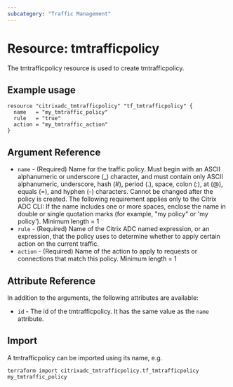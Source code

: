 ```yaml
---
subcategory: "Traffic Management"
---
```


# Resource: tmtrafficpolicy

The tmtrafficpolicy resource is used to create tmtrafficpolicy.


## Example usage

```hcl
resource "citrixadc_tmtrafficpolicy" "tf_tmtrafficpolicy" {
  name   = "my_tmtraffic_policy"
  rule   = "true"
  action = "my_tmtraffic_action"
}

```


## Argument Reference

* `name` - (Required) Name for the traffic policy. Must begin with an ASCII alphanumeric or underscore (_) character, and must contain only ASCII alphanumeric, underscore, hash (#), period (.), space, colon (:), at (@), equals (=), and hyphen (-) characters. Cannot be changed after the policy is created. The following requirement applies only to the Citrix ADC CLI: If the name includes one or more spaces, enclose the name in double or single quotation marks (for example, "my policy" or 'my policy'). Minimum length =  1
* `rule` - (Required) Name of the Citrix ADC named expression, or an expression, that the policy uses to determine whether to apply certain action on the current traffic.
* `action` - (Required) Name of the action to apply to requests or connections that match this policy. Minimum length =  1


## Attribute Reference

In addition to the arguments, the following attributes are available:

* `id` - The id of the tmtrafficpolicy. It has the same value as the `name` attribute.


## Import

A tmtrafficpolicy can be imported using its name, e.g.

```shell
terraform import citrixadc_tmtrafficpolicy.tf_tmtrafficpolicy my_tmtraffic_policy
```
